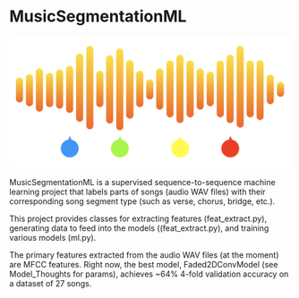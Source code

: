 # MusicSegmentationML

![banner](./banner.png)

MusicSegmentationML is a supervised sequence-to-sequence machine learning project that labels parts of songs (audio WAV files) with their corresponding song segment type (such as verse, chorus, bridge, etc.).

This project provides classes for extracting features (feat_extract.py), generating data to feed into the models ((feat_extract.py), and training various models (ml.py).

The primary features extracted from the audio WAV files (at the moment) are MFCC features. Right now, the best model, Faded2DConvModel (see Model_Thoughts for params), achieves ~64% 4-fold validation accuracy on a dataset of 27 songs.
